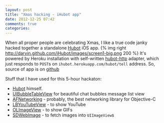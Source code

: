 ```yaml
---
layout: post
title: "Xmas hacking - iHubot app"
date: 2012-12-25 07:42
comments: true
categories: 
---
```


When all proper people are celebrating Xmas, I like a true code janky hacked together a standalone [Hubot](http://hubot.github.com) iOS app. 
{% img right http://darvin.github.com/iHubot/images/screen1-big.png 200 %}
It's powered by Heroku installation with self-written [hubot-http](https://github.com/darvin/hubot-http) adapter, which just responds to `POST`s on `ihubot.herokuapp.com/hubot/tell` address. So, source of app is on [github](https://github.com/darvin/iHubot)



Stuff that I have used for this 5-hour hackaton:

<!-- more -->
 * [Hubot](http://hubot.github.com) himself. 
 * [UIBubbleTableView](http://alexbarinov.github.com/UIBubbleTableView/) for beautiful chat bubbles message list view
 * [AFNetworking](http://afnetworking.com) - probably, the best networking library for Objective-C
 * [LBYouTubeView](https://github.com/larcus94/LBYouTubeView) - to show YouTube
 * [OLImageView](https://github.com/ondalabs/OLImageView) - to show GIFs
 * [SDWebImage](https://github.com/rs/SDWebImage) - to fetch images into `UIImageView`s

